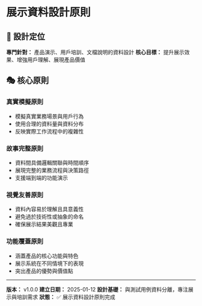 # 展示資料設計原則

## 🎯 設計定位

**專門針對：** 產品演示、用戶培訓、文檔說明的資料設計
**核心目標：** 提升展示效果、增強用戶理解、展現產品價值

## 🎭 核心原則

### 真實模擬原則
- 模擬真實業務場景與用戶行為
- 使用合理的資料量與資料分布
- 反映實際工作流程中的複雜性

### 故事完整原則
- 資料間具備邏輯關聯與時間順序
- 展現完整的業務流程與決策路徑
- 支援端到端的功能演示

### 視覺友善原則
- 資料內容易於理解且具意義性
- 避免過於技術性或抽象的命名
- 確保展示結果美觀且專業

### 功能覆蓋原則
- 涵蓋產品的核心功能與特色
- 展示系統在不同情境下的表現
- 突出產品的優勢與價值點

---

**版本：** v1.0.0
**建立日期：** 2025-01-12
**設計基礎：** 與測試用例資料分離，專注展示與培訓需求
**狀態：** ✅ 展示資料設計原則完成
